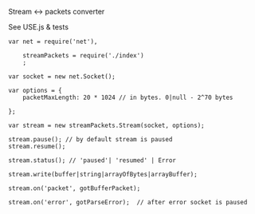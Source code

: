 Stream <-> packets converter

See USE.js & tests

    var net = require('net'),

        streamPackets = require('./index')
        ;

    var socket = new net.Socket();

    var options = {
        packetMaxLength: 20 * 1024 // in bytes. 0|null - 2^70 bytes

    };

    var stream = new streamPackets.Stream(socket, options);

    stream.pause(); // by default stream is paused
    stream.resume();

    stream.status(); // 'paused'| 'resumed' | Error

    stream.write(buffer|string|arrayOfBytes|arrayBuffer);

    stream.on('packet', gotBufferPacket);

    stream.on('error', gotParseError);  // after error socket is paused

